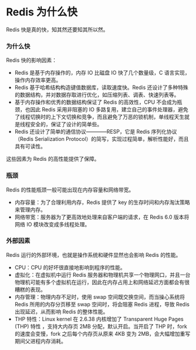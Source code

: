 # Redis 为什么快

Redis 快是真的快，知其然还要知其所以然。

### 为什么快

Redis 快的影响因素：

- Redis 是基于内存操作的，内存 IO 比磁盘 IO 快了几个数量级，C 语言实现，操作内存效率更高。
- Redis 基于哈希结构构造键值数据库，读取速度快。Redis 还设计了多种特殊的数据结构，并对数据存取进行优化，如压缩列表、调表、快速列表等。
- 基于内存操作和优秀的数据结构保证了 Redis 的高效性，CPU 不会成为瓶颈，也因此 Redis 采用非阻塞的 IO 多路复用，建立自己的事件处理器，避免了线程切换时的上下文切换和竞争，而且避免了万恶的锁机制，单线程天生就是线程安全的，保证了设计的简单些。
- Redis 还设计了简单的通信协议————RESP，它是 Redis 序列化协议（Redis Serialization Protocol）的简写，实现过程简单，解析性能好，而且具有可读性。

这些因素为 Redis 的高性能提供了保障。

### 瓶颈

Redis 的性能瓶颈一般可能出现在内存容量和网络带宽。

- 内存容量：为了合理利用内存，Redis 提供了 key 的生存时间和内存淘汰策略来管理内存。
- 网络带宽：服务器为了更高效地处理来自客户端的请求，在 Redis 6.0 版本将网络 IO 模块改变成多线程处理。

### 外部因素

Redis 运行的外部环境，也就是操作系统和硬件显然也会影响 Redis 的性能。

- CPU：CPU 的好坏很直接地影响到程序的性能。
- 虚拟化：在虚拟机中运行 Redis 服务器和物理机共享一个物理网口，并且一台物理机可能有多个虚拟机在运行，因此在内存占用上和网络延迟方面都会有很糟糕的表现。
- 内存管理：物理内存不足时，使用 swap 空间既交换空间，而当操心系统将 Redis 所用的内存分页移至 swap 空间时，将会阻塞 Redis 进程，导致 Redis 出现延迟，从而影响 Redis 的整体性能。
- THP 特性：Linux kernel 在 2.6.38 内核增加了 Transparent Huge Pages (THP) 特性 ，支持大内存页 2MB 分配，默认开启。当开启了 THP 时，fork 的速度会变慢，fork 之后每个内存页从原来 4KB 变为 2MB，会大幅增加重写期间父进程内存消耗。